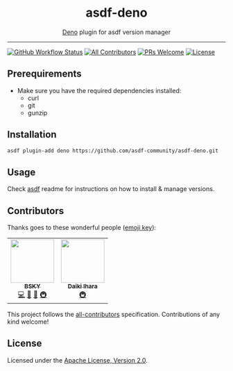 <div align="center">
<h1>asdf-deno</h1>
<span><a href="https://deno.land">Deno</a> plugin for asdf version manager</span>
</div>
<hr />

[![GitHub Workflow Status](https://img.shields.io/github/workflow/status/asdf-community/asdf-deno/Main%20workflow?style=flat-square)](https://github.com/asdf-community/asdf-deno/actions)
[![All Contributors](https://img.shields.io/badge/all_contributors-2-orange.svg?style=flat-square)](#contributors)
[![PRs Welcome](https://img.shields.io/badge/PRs-welcome-brightgreen.svg?style=flat-square)](http://makeapullrequest.com)
[![License](https://img.shields.io/github/license/asdf-community/asdf-deno?style=flat-square&color=brightgreen)](https://github.com/asdf-community/asdf-deno/blob/master/LICENSE)

## Prerequirements

- Make sure you have the required dependencies installed:
  - curl
  - git
  - gunzip

## Installation

```bash
asdf plugin-add deno https://github.com/asdf-community/asdf-deno.git
```

## Usage

Check [asdf](https://github.com/asdf-vm/asdf) readme for instructions on how to
install & manage versions.

## Contributors

Thanks goes to these wonderful people
([emoji key](https://allcontributors.org/docs/en/emoji-key)):

<!-- ALL-CONTRIBUTORS-LIST:START - Do not remove or modify this section -->
<!-- prettier-ignore-start -->
<!-- markdownlint-disable -->
<table>
  <tr>
    <td align="center"><a href="https://bsky.moe"><img src="https://avatars3.githubusercontent.com/u/38746192?v=4" width="100px;" alt=""/><br /><sub><b>BSKY</b></sub></a><br /><a href="https://github.com/asdf-community/asdf-deno/commits?author=imbsky" title="Code">💻</a> <a href="https://github.com/asdf-community/asdf-deno/commits?author=imbsky" title="Documentation">📖</a> <a href="#maintenance-imbsky" title="Maintenance">🚧</a> <a href="#infra-imbsky" title="Infrastructure (Hosting, Build-Tools, etc)">🚇</a></td>
    <td align="center"><a href="https://sasurau4.github.io/profile/"><img src="https://avatars3.githubusercontent.com/u/13580199?v=4" width="100px;" alt=""/><br /><sub><b>Daiki Ihara</b></sub></a><br /><a href="#infra-sasurau4" title="Infrastructure (Hosting, Build-Tools, etc)">🚇</a></td>
  </tr>
</table>

<!-- markdownlint-enable -->
<!-- prettier-ignore-end -->
<!-- ALL-CONTRIBUTORS-LIST:END -->

This project follows the
[all-contributors](https://github.com/all-contributors/all-contributors)
specification. Contributions of any kind welcome!

## License

Licensed under the
[Apache License, Version 2.0](https://www.apache.org/licenses/LICENSE-2.0).
